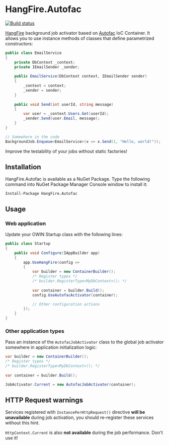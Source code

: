 HangFire.Autofac
================

[![Build status](https://ci.appveyor.com/api/projects/status/0xf9wv6crdy1tl6y)](https://ci.appveyor.com/project/odinserj/hangfire-autofac)

[HangFire](http://hangfire.io) background job activator based on 
[Autofac](http://autofac.org) IoC Container. It allows you to use instance
methods of classes that define parametrized constructors:

```csharp
public class EmailService
{
	private DbContext _context;
    private IEmailSender _sender;
	
	public EmailService(DbContext context, IEmailSender sender)
	{
		_context = context;
		_sender = sender;
	}
	
	public void Send(int userId, string message)
	{
		var user = _context.Users.Get(userId);
		_sender.Send(user.Email, message);
	}
}	

// Somewhere in the code
BackgroundJob.Enqueue<EmailService>(x => x.Send(1, "Hello, world!"));
```

Improve the testability of your jobs without static factories!

Installation
--------------

HangFire.Autofac is available as a NuGet Package. Type the following
command into NuGet Package Manager Console window to install it:

```
Install-Package HangFire.Autofac
```

Usage
------

### Web application

Update your OWIN Startup class with the following lines:

```csharp
public class Startup
{
    public void Configure(IAppBuilder app)
    {
        app.UseHangFire(config =>
        {
            var builder = new ContainerBuilder();
            /* Register types */
            /* builder.RegisterType<MyDbContext>(); */
        
            var container = builder.Build();
            config.UseAutofacActivator(container);

            // Other configuration actions
        });
    }
}
```

### Other application types

Pass an instance of the `AutofacJobActivator` class to the global job activator somewhere in application initialization logic:

```csharp
var builder = new ContainerBuilder();
/* Register types */
/* builder.RegisterType<MyDbContext>(); */
        
var container = builder.Build();

JobActivator.Current = new AutofacJobActivator(container);
```

HTTP Request warnings
-----------------------

Services registered with `InstancePerHttpRequest()` directive **will be unavailable**
during job activation, you should re-register these services without this
hint.

`HttpContext.Current` is also **not available** during the job performance. 
Don't use it!
